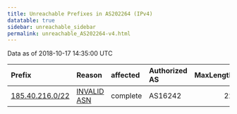 ```yaml
---
title: Unreachable Prefixes in AS202264 (IPv4)
datatable: true
sidebar: unreachable_sidebar
permalink: unreachable_AS202264-v4.html
---
```


Data as of 2018-10-17 14:35:00 UTC


<div class="datatable-begin"></div>

| Prefix                                                   | Reason                                                                                                  | affected   | Authorized AS   |   MaxLength | Anchor                                         |   unreachable /24s |
|:---------------------------------------------------------|:--------------------------------------------------------------------------------------------------------|:-----------|:----------------|------------:|:-----------------------------------------------|-------------------:|
| [185.40.216.0/22](https://stat.ripe.net/185.40.216.0/22) | [INVALID ASN](https://rpki-validator.ripe.net/announcement-preview?asn=AS202264&prefix=185.40.216.0/22) | complete   | AS16242         |          22 | [RIPE](unreachable_RIPE_NCC_RPKI_Root-v4.html) |                  4 |

<div class="datatable-end"></div>